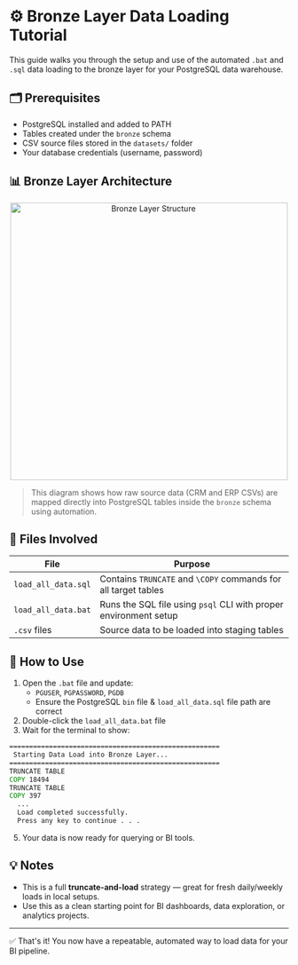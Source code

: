 # ⚙️ Bronze Layer Data Loading Tutorial

This guide walks you through the setup and use of the automated `.bat` and `.sql` data loading to the bronze layer for your PostgreSQL data warehouse.

## 🗂 Prerequisites

- PostgreSQL installed and added to PATH
- Tables created under the `bronze` schema
- CSV source files stored in the `datasets/` folder
- Your database credentials (username, password)


## 📊 Bronze Layer Architecture

<p align="center">
  <img src="https://github.com/ShashwatAnalyst/SQL-Data-Warehouse-Project/blob/main/docs/bronze-layer-diagram.png.png?raw=true" alt="Bronze Layer Structure" width="500"/>
</p>


> This diagram shows how raw source data (CRM and ERP CSVs) are mapped directly into PostgreSQL tables inside the `bronze` schema using automation.


## 📝 Files Involved

| File | Purpose |
|------|---------|
| `load_all_data.sql` | Contains `TRUNCATE` and `\COPY` commands for all target tables |
| `load_all_data.bat` | Runs the SQL file using `psql` CLI with proper environment setup |
| `.csv` files | Source data to be loaded into staging tables |

## 🚀 How to Use

1. Open the `.bat` file and update:
   - `PGUSER`, `PGPASSWORD`, `PGDB`
   - Ensure the PostgreSQL `bin` file & `load_all_data.sql` file path are correct
2. Double-click the `load_all_data.bat` file
3. Wait for the terminal to show:
```bat
=====================================================
 Starting Data Load into Bronze Layer...
=====================================================
TRUNCATE TABLE
COPY 18494
TRUNCATE TABLE
COPY 397
  ...
  Load completed successfully.
  Press any key to continue . . .
```
5. Your data is now ready for querying or BI tools.

## 💡 Notes

- This is a full **truncate-and-load** strategy — great for fresh daily/weekly loads in local setups.
- Use this as a clean starting point for BI dashboards, data exploration, or analytics projects.

---

✅ That's it! You now have a repeatable, automated way to load data for your BI pipeline.

